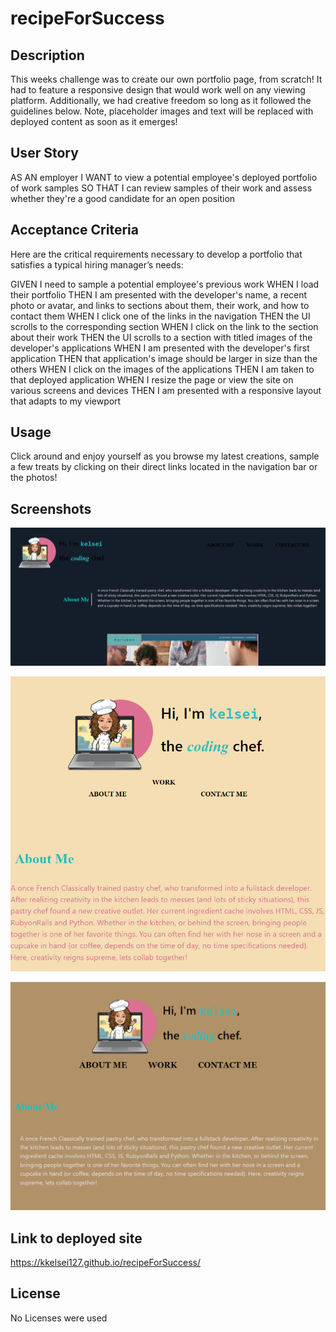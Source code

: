 # recipeForSuccess

## Description

This weeks challenge was to create our own portfolio page, from scratch! It had to feature a responsive design that would work well on any viewing platform. Additionally, we had creative freedom so long as it followed the guidelines below. Note, placeholder images and text will be replaced with deployed content as soon as it emerges!


## User Story

AS AN employer
I WANT to view a potential employee's deployed portfolio of work samples
SO THAT I can review samples of their work and assess whether they're a good candidate for an open position

## Acceptance Criteria

Here are the critical requirements necessary to develop a portfolio that satisfies a typical hiring manager’s needs:

GIVEN I need to sample a potential employee's previous work
WHEN I load their portfolio
THEN I am presented with the developer's name, a recent photo or avatar, and links to sections about them, their work, and how to contact them
WHEN I click one of the links in the navigation
THEN the UI scrolls to the corresponding section
WHEN I click on the link to the section about their work
THEN the UI scrolls to a section with titled images of the developer's applications
WHEN I am presented with the developer's first application
THEN that application's image should be larger in size than the others
WHEN I click on the images of the applications
THEN I am taken to that deployed application
WHEN I resize the page or view the site on various screens and devices
THEN I am presented with a responsive layout that adapts to my viewport

## Usage
Click around and enjoy yourself as you browse my latest creations, sample a few treats by clicking on their direct links located in the navigation bar or the photos!

## Screenshots

![deployedSiteTop](./images/reciepeForSuccessTop.png)

![mobileView](./images/mobileView.png)

![tabletView](./images/tabletView.png)

## Link to deployed site
https://kkelsei127.github.io/recipeForSuccess/

## License

No Licenses were used
